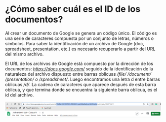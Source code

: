 # ¿Cómo saber cuál es el ID de los documentos?

Al crear un documento de Google se genera un código único. El código es una serie de caracteres compuesta por un conjunto de letras, números o símbolos. Para saber la identificación de un archivo de Google (doc, spreadsheet, presentation, etc.) es necesario recuperarlo a partir del URL del mismo archivo. 

El URL de los archivos de Google está compuesto por la dirección de los documentos: *https://docs.google.com/* seguido de la identificación de la naturaleza del archivo dispuesto entre barras oblicuas */file/ /document/ /presentation/ o /spreadsheet/*. Luego encontramos una letra d entre barras oblicuas */d/*. La cadena de caracteres que aparece después de esta barra oblicua, y que termina donde se encuentra la siguiente barra oblicua, es el id del archivo.

![Sin titulo](img/bot2.png)